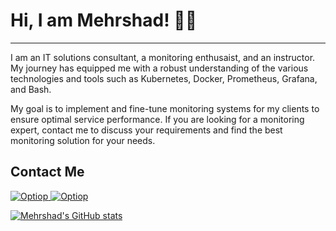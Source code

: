 # Hi, I am Mehrshad! 👨‍🏫
----

I am an IT solutions consultant, a monitoring enthusaist,
and an instructor. My journey has equipped me with a robust understanding 
of the various technologies and tools such as 
Kubernetes, Docker, Prometheus, Grafana, and Bash.

My goal is to implement and fine-tune monitoring systems for my 
clients to ensure optimal service performance. 
If you are looking for a monitoring expert, contact me to discuss 
your requirements and find the best monitoring solution for 
your needs.

## Contact Me 

[
  ![Optiop](https://img.shields.io/badge/website-optiop-blue)
](https://optiop.org)
[
  ![Optiop](https://img.shields.io/badge/appointment-book-green)
](https://calendar.app.google/q3fs63UeZTsCgyeA6)


[![Mehrshad's GitHub stats](https://github-readme-stats.vercel.app/api?username=mehr74&show_icons=true&&theme=dark)](https://github.com/anuraghazra/github-readme-stats)

